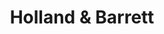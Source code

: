 ---
title: "Holland & Barrett"
url: /limerick/holland-and-barrett-parkway-roundabout/
shop: health food
---